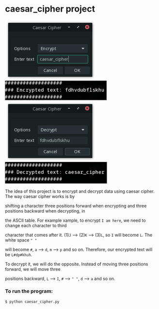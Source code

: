 # caesar_cipher project

![img_1](https://github.com/naa-7/caesar_cipher/blob/main/img_1.png)
![img_2](https://github.com/naa-7/caesar_cipher/blob/main/img_2.png)
![img_3](https://github.com/naa-7/caesar_cipher/blob/main/img_3.png)
![img_4](https://github.com/naa-7/caesar_cipher/blob/main/img_4.png) 


The idea of this project is to encrypt and decrypt data using caesar cipher. The way caesar cipher works is by 

shifting a character three positions forward when encrypting and three positions backward when decrypting, in

the ASCII table. For example xample, to encrypt `I am here`, we need to change each character to third 

character that comes after it. (1)`J` --> (2)`K` --> (3)`L`, so `I` will become `L`. The white space `" "`

will become `#`, `a` --> `d`, `m` --> `p` and so on. Therefore, our encrypted text will be `L#dp#khuh`.

To decrypt it, we will do the opposite. Instead of moving three positions forward, we will move three

positions backward, `L` --> `I`, `#` --> `" "`, `d` --> `a` and so on.


### To run the program:

    $ python caesar_cipher.py
